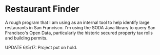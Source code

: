 
# Restaurant Finder

A rough program that I am using as an internal tool to help identify large restaurants in San Francisco. I'm using the SODA Java library to query San Francisco's Open Data, particularly the historic secured property tax rolls and building permits. 

UPDATE 6/5/17: Project put on hold.